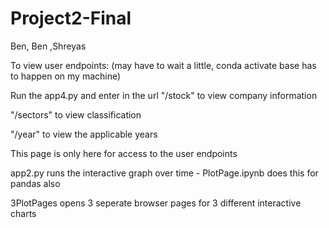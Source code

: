 # Project2-Final

Ben, Ben ,Shreyas

To view user endpoints: 
(may have to wait a little, conda activate base has to happen on my machine)


Run the app4.py and enter in the url
"/stock" to view company information

"/sectors" to view classification

"/year" to view the applicable years


This page is only here for access to the user endpoints


app2.py runs the interactive graph over time - PlotPage.ipynb does this for pandas also


3PlotPages opens 3 seperate browser pages for 3 different interactive charts
